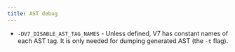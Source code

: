 ```yaml
---
title: AST debug
---
```


- `-DV7_DISABLE_AST_TAG_NAMES` - Unless defined, V7 has constant names of
  each AST tag. It is only needed for dumping generated AST (the `-t` flag).
